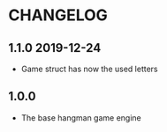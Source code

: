 # CHANGELOG

## 1.1.0 2019-12-24
* Game struct has now the used letters

## 1.0.0
* The base hangman game engine
